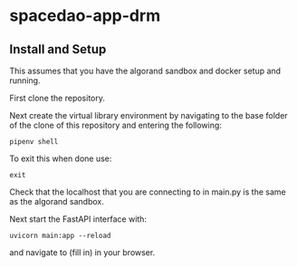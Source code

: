 # spacedao-app-drm



## Install and Setup

This assumes that you have the algorand sandbox and docker setup and running.

First clone the repository.

Next create the virtual library environment by navigating to the base folder of the clone of this repository and entering the following:
```
pipenv shell
```
To exit this when done use:
```
exit
```

Check that the localhost that you are connecting to in main.py is the same as the algorand sandbox.

Next start the FastAPI interface with:
```
uvicorn main:app --reload
```
and navigate to (fill in) in your browser.
